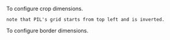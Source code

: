 

To configure crop dimensions. 

    note that PIL's grid starts from top left and is inverted.

To configure border dimensions.

